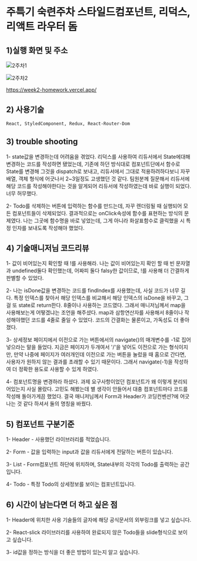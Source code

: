 # 주특기 숙련주차 스타일드컴포넌트, 리덕스, 리액트 라우터 돔

## 1)실행 화면 및 주소

![2주차1](https://user-images.githubusercontent.com/117638805/205937387-eb450125-58ec-44b7-9706-6c3817ba4009.png)

![2주차2](https://user-images.githubusercontent.com/117638805/205939926-bed36bb7-54ba-4e0c-a69a-bf705567df6b.png)

https://week2-homework.vercel.app/

## 2) 사용기술
    React, StyledComponent, Redux, React-Router-Dom

## 3) trouble shooting

  1- state값을 변경하는데 어려움을 겪었다. 리덕스를 사용하여 리듀서에서 State에대해 변경하는 코드를 작성하면 됐었는데,
    기존에 하던 방식대로 컴포넌트단에서 함수로 State를 변경해 그것을 dispatch로 보내고, 리듀서에서 그대로 적용하려하다보니
    자꾸 배열, 객체 형식에 어긋나서 2~3일정도 고생했던 것 같다.
    팀원분께 질문해서 리듀서에 해당 코드를 작성해야한다는 것을 알게되어 리듀서에 작성하였는데 바로 실행이 되었다. 너무 허무했다.
  
  2- Todo를 삭제하는 버튼에 입력하는 함수를 만드는데, 자꾸 렌더링될 때 실행되어 모든 컴포넌트들이 삭제되었다.
    결과적으로는 onClick속성에 함수를 표현하는 방식의 문제였다. 나는 그곳에 함수명을 바로 넣었는데, 그게 아니라 화살표함수로
    클릭했을 시 특정 인자를 보내도록 작성해야 했었다.
  
## 4) 기술매니저님 코드리뷰
  
  1- 값이 비어있는지 확인할 때 !를 사용해라.
    나는 값이 비어있는지 확인 할 때 빈 문자열과 undefined둘다 확인했는데, 어짜피 둘다 falsy한 값이므로, !를 사용해 더 간결하게 판별할 수 있었다.
  
  2- 나는 isDone값을 변경하는 코드를 findIndex를 사용했는데, 사실 코드가 너무 길다.
    특정 인덱스를 찾아서 해당 인덱스를 비교해서 해당 인덱스의 isDone을 바꾸고, 그걸 또 state로 return한다.
    8줄이나 사용하는 코드였다. 그래서 매니저님께서 map을 사용해보는게 어떻겠냐는 조언을 해주셨다.
    map과 삼항연산자를 사용해서 8줄이나 작성해야했던 코드를 4줄로 줄일 수 있었다. 코드의 간결화는 물론이고, 가독성도 더 좋아졌다.
  
  3- 상세정보 페이지에서 이전으로 가는 버튼에서의 navigate()의 매개변수를 -1로 집어넣으라는 말을 들었다.
    지금은 페이지가 두개여서 '/'을 넣어도 이전으로 가는 형식이지만, 만약 나중에 페이지가 여러개인데 이전으로 가는 버튼을 눌렀을 때 홈으로 간다면,
    사용자가 원하지 않는 결과를 초래할 수 있기 때문이다. 그래서 navigate(-1)을 작성하여 더 정확한 용도로 사용할 수 있게 하였다.
    
  4- 컴포넌트명을 변경하라 하셨다. 과제 요구사항이었던 컴포넌트가 왜 이렇게 분리되어있는지 사실 몰랐다.
    고민도 해봤는데 별 생각이 안들어서 대충 컴포넌트마다 코드를 작성해 돌아가게끔 했었다.
    결국 매니저님께서 Form과 Header가 코딩컨벤션?에 어긋나는 것 같다 하셔서 둘의 명칭을 바꿨다.
  
## 5) 컴포넌트 구분기준

  1-  Header - 사용했던 라이브러리를 적었습니다.
  
  2-  Form - 값을 입력하는 input과 값을 리듀서에게 전달하는 버튼이 있습니다.
  
  3-  List - Form컴포넌트 하단에 위치하며, State내부의 각각의 Todo를 출력하는 공간입니다.
  
  4-  Todo - 특정 Todo의 상세정보를 보이는 컴포넌트입니다.

## 6) 시간이 남는다면 더 하고 싶은 점
  
  1- Header에 위치한 사용 기술들의 글자에 해당 공식문서의 외부링크를 넣고 싶습니다.
  
  2- React-slick 라이브러리를 사용하여 완료되지 않은 Todo들을 slide형식으로 보이고 싶습니다.
  
  3- id값을 정하는 방식을 더 좋은 방법이 있는지 알고 싶습니다.

